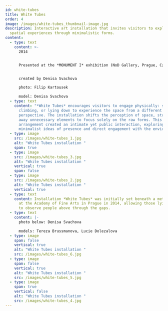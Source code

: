 ```yaml
---
id: white-tubes
title: White Tubes
order: 4
image: /images/white-tubes_thumbnail-image.jpg
description: Interactive art installation that invites visitors to explore new
  spatial experiences through minimalistic forms.
content:
  - type: text
    content: >-
      2014


      Presented at the *MONUMENT I* exhibition (NoD Gallery, Prague, Czech Republic) in 2015.


      created by Denisa Svachova

      photo: Filip Kartousek

      model: Denisa Svachova
  - type: text
    content: "*White Tubes* encourages visitors to engage physically: sitting,
      climbing, or lying down to experience the space from a different
      perspective. The installation shifts the perception of space, stripping
      away unnecessary elements to focus solely on the raw forms. This spatial
      arrangement created an intimate yet public interaction, exploring
      minimalist ideas of presence and direct engagement with the environment."
  - type: image
    src: /images/white-tubes_1.jpg
    alt: "White Tubes installation "
    span: true
  - type: image
    src: /images/white-tubes_3.jpg
    alt: "White Tubes installation "
    vertical: true
    span: false
  - type: image
    src: /images/white-tubes_2.jpg
    alt: "White Tubes installation "
    vertical: true
  - type: text
    content: Installation *White Tubes* was initially set beneath a metal staircase
      at the Academy of Fine Arts in Prague in 2014, allowing those lying inside
      to observe people above through the gaps.
  - type: text
    content: |-
      photo below: Denisa Svachova

      models: Tereza Brussmanova, Lucie Dolezalova
  - type: image
    span: false
    vertical: true
    alt: "White Tubes installation "
    src: /images/white-tubes_6.jpg
  - type: image
    span: false
    vertical: true
    alt: "White Tubes installation "
    src: /images/white-tubes_5.jpg
  - type: image
    span: true
    vertical: false
    alt: "White Tubes installation "
    src: /images/white-tubes_4.jpg
---
```

